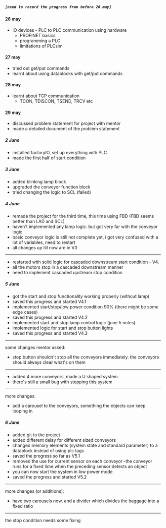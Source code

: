 ##### `[need to record the progress from before 26 may]`

#### 26 may
- IO devices - PLC to PLC communication using hardware
	- PROFINET basics
	- programming a PLC
	- limitations of PLCsim
#### 27 may
- tried out get/put commands
- learnt about using datablocks with get/put commands
#### 28 may
- learnt about TCP communication
	- TCON, TDISCON, TSEND, TRCV etc
#### 29 may
- discussed problem statement for project with mentor
- made a detailed document of the problem statement


##### 2 June
- installed factoryIO, set up everything with PLC
- made the first half of start condition

##### 3 June
- added blinking lamp block
- upgraded the conveyor function block
- tried changing the logic to SCL (failed)

##### 4 June
- remade the project for the third time, this time using FBD (FBD seems better than LAD and SCL)
- haven't implemented any lamp logic. but got very far with the conveyor logic
- basic conveyor logic is still not complete yet, i got very confused with a lot of variables, need to restart
- all changes up till now are in V3
-----
- restarted with solid logic for cascaded downstream start condition - V4.
- all the motors stop in a cascaded downstream manner
- need to implement cascaded upstream stop condition

##### 5 June
- got the start and stop functionality working properly (without lamp)
- saved this progress and started V4.1
- implemented start/stop/low power condition 90% (there might be some edge cases)
- saved this progress and started V4.2
- implemented start and stop lamp control logic (june 5 notes)
- implemented logic for start and stop button lights
- saved this progress and started V4.3
---------
some changes mentor asked:
- stop button shouldn't stop all the conveyors immediately. the conveyors should always clear what's on them 
-----
- added 4 more conveyors, made a U shaped system
- there's still a small bug with stopping this system
----
more changes:
- add a carousel to the conveyors, something the objects can keep looping in

##### 6 June
- added git to the project
- added different delay for different sized conveyors
- changed memory elements (system state and standard parameter) to a datablock instead of using plc tags
- saved the progress so far as V5.1
- removed the use for current sensor on each conveyor -the conveyor runs for a fixed time when the preceding sensor detects an object
- you can now start the system in low power mode
- saved the progress and started V5.2
-----
more changes (or additions):
- have two carousels now, and a divider which divides the baggage into a fixed ratio
-----
the stop condition needs some fixing